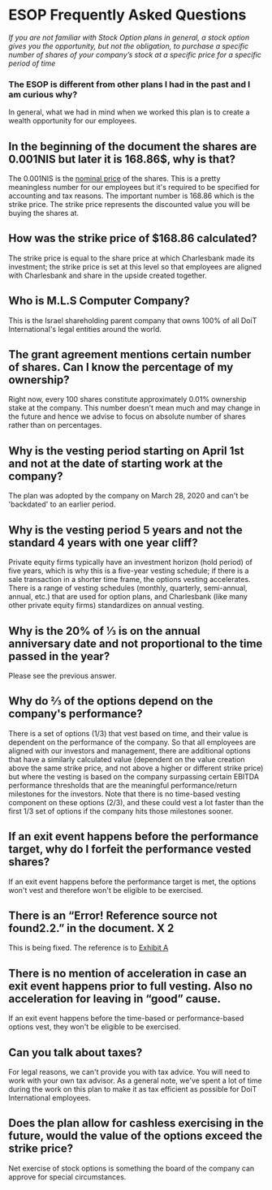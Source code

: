 # ESOP Frequently Asked Questions

*If you are not familiar with Stock Option plans in general, a stock option gives you the opportunity, but not the obligation, to purchase a specific number of shares of your company’s stock at a specific price for a specific period of time*

### The ESOP is different from other plans I had in the past and I am curious why?
In general, what we had in mind when we worked this plan is to create a wealth opportunity for our employees.

## In the beginning of the document the shares are 0.001NIS but later it is 168.86$, why is that?
The 0.001NIS is the [nominal price](https://www.quora.com/How-do-you-calculate-the-nominal-value-of-a-share) of the shares. This is a pretty meaningless number for our employees but it's required to be specified for accounting and tax reasons. The important number is $168.86$ which is the strike price. The strike price represents the discounted value you will be buying the shares at.

## How was the  strike price of $168.86 calculated?
The strike price is equal to the share price at which Charlesbank made its investment; the strike price is set at this level so that employees are aligned with Charlesbank and share in the upside created together.

## Who is M.L.S Computer Company?
This is the Israel shareholding parent company that owns 100% of all DoiT International's legal entities around the world.

## The grant agreement mentions certain number of shares. Can I know the percentage of my ownership?
Right now, every 100 shares constitute approximately 0.01% ownership stake at the company. This number doesn't mean much and may change in the future and hence we advise to focus on absolute number of shares rather than on percentages.

## Why is the vesting period starting on April 1st and not at the date of starting work at the company?
The plan was adopted by the company on March 28, 2020 and can't be 'backdated' to an earlier period. 

## Why is the vesting period 5 years and not the standard 4 years with one year cliff?
Private equity firms typically have an investment horizon (hold period) of five years, which is why this is a five-year vesting schedule; if there is a sale transaction in a shorter time frame, the options vesting accelerates.  There is a range of vesting schedules (monthly, quarterly, semi-annual, annual, etc.) that are used for option plans, and Charlesbank (like many other private equity firms) standardizes on annual vesting.

## Why is the 20% of ⅓ is on the annual anniversary date and not proportional to the time passed in the year?
Please see the previous answer.

## Why do ⅔ of the options depend on the company's performance?
There is a set of options (1/3) that vest based on time, and their value is dependent on the performance of the company.  So that all employees are aligned with our investors and management, there are additional options that have a similarly calculated value (dependent on the value creation above the same strike price, and not above a higher or different strike price) but where the vesting is based on the company surpassing certain EBITDA performance thresholds that are the meaningful performance/return milestones for the investors.  Note that there is no time-based vesting component on these options (2/3), and these could vest a lot faster than the first 1/3 set of options if the company hits those milestones sooner.

## If an exit event happens before the performance target, why do I forfeit the performance vested shares?
If an exit event happens before the performance target is met, the options won't vest and therefore won't be eligible to be exercised.

## There is an “Error! Reference source not found2.2.” in the document. X 2
This is being fixed. The reference is to [Exhibit A](https://l.doit-intl.com/option-plan) 

## There is no mention of acceleration in case an exit event happens prior to full vesting. Also no acceleration for leaving in “good” cause.
If an exit event happens before the time-based or performance-based options vest,  they won't be eligible to be exercised.

## Can you talk about taxes?
For legal reasons, we can't provide you with tax advice. You will need to work with your own tax advisor. As a general note, we've spent a lot of time during the work on this plan to make it as tax efficient as possible for DoiT International employees. 

## Does the plan allow for cashless exercising in the future, would the value of the options exceed the strike price?
Net exercise of stock options is something the board of the company can approve for special circumstances.
